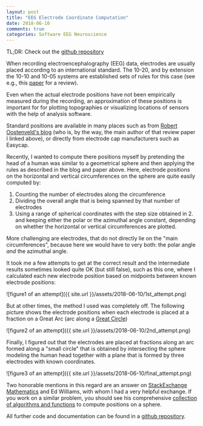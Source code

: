 ```yaml
---
layout: post
title: "EEG Electrode Coordinate Computation"
date: 2018-06-10
comments: true
categories: Software EEG Neuroscience
---
```


TL;DR: Check out the [github repository](https://github.com/sappelhoff/eeg_positions)

When recording electroencephalography (EEG) data, electrodes are usually placed according to an international standard. The 10-20, and by extension the 10-10 and 10-05 systems are established sets of rules for this case (see e.g., this [paper](https://www.biosemi.com/publications/pdf/Oostenveld2001b.pdf) for a review).

Even when the actual electrode positions have not been empirically measured during the recording, an approximation of these positions is important for for plotting topographies or visualizing locations of sensors with the help of analysis software.

Standard positions are available in many places such as from [Robert Oostenveld's blog](http://robertoostenveld.nl/electrode/) (who is, by the way,  the main author of that review paper I linked above), or directly from electrode cap manufacturers such as Easycap.

Recently, I wanted to compute there positions myself by pretending the head of a human
was similar to a geometrical sphere and then applying the rules as described in the
blog and paper above. Here, electrode positions on the horizontal and vertical
circumferences on the sphere are quite easily computed by:

1. Counting the number of electrodes along the circumference
2. Dividing the overall angle that is being spanned by that number of
electrodes
3. Using a range of spherical coordinates with the step size obtained in 2. and keeping either the polar or the azimuthal angle constant, depending on whether the horizontal or vertical circumferences are plotted.

More challenging are electrodes, that do not directly lie on the "main circumferences",
because here we would have to very both: the polar angle *and* the azimuthal angle.

It took me a few attempts to get at the correct result and the
intermediate results sometimes looked quite OK (but still false), such as this one,
where I calculated each new electrode position based on midpoints between known electrode positions:

![figure1 of an attempt]({{ site.url }}/assets/2018-06-10/1st_attempt.png)

But at other times, the method I used was completely off. The following picture
shows the electrode positions when each electrode is placed at a fraction
on a Great Arc (arc along a [Great Circle](https://en.wikipedia.org/wiki/Great_circle))

![figure2 of an attempt]({{ site.url }}/assets/2018-06-10/2nd_attempt.png)

Finally, I figured out that the electrodes are placed at fractions along an arc
formed along a "small circle" that is obtained by intersecting the sphere modeling
the human head together with a plane that is formed by three electrodes with known
coordinates.

![figure3 of an attempt]({{ site.url }}/assets/2018-06-10/final_attempt.png)

Two honorable mentions in this regard are an answer on
[StackExchange Mathematics](https://math.stackexchange.com/q/2805204)
and Ed Williams, with whom I had a very helpful exchange. If you work on a similar
problem, you should see his comprehensive
[collection of algorithms and functions](http://edwilliams.org/avform.htm)
to compute positions on a sphere.

All further code and documentation can be found in a [github repository](https://github.com/sappelhoff/eeg_positions).
